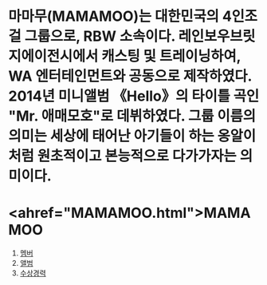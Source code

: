 # 마마무(MAMAMOO)는 대한민국의 4인조 걸 그룹으로, RBW 소속이다. 레인보우브릿지에이전시에서 캐스팅 및 트레이닝하여, WA 엔터테인먼트와 공동으로 제작하였다. 2014년 미니앨범 《Hello》의 타이틀 곡인 "Mr. 애매모호"로 데뷔하였다. 그룹 이름의 의미는 세상에 태어난 아기들이 하는 옹알이처럼 원초적이고 본능적으로 다가가자는 의미이다.
# <!doctype html> <html> <head>  <title>MAMAMOO - html</title>  <meta charset="utf-8"> </head> <body>   <h1><ahref="MAMAMOO.html">MAMAMOO</a></h1>
  <ol>    <li><a href="MAMAMOO.html">멤버</a></li>    <li><a href="MAMAMOO.html">앨범</a></li>    <li><a href="MAMAMOO .html">수상경력</a></li>  </ol>
